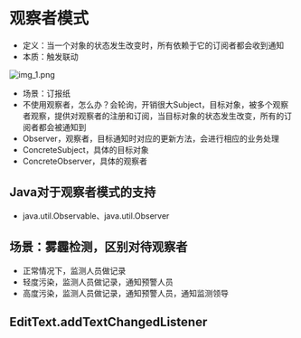 # 观察者模式 

- 定义：当一个对象的状态发生改变时，所有依赖于它的订阅者都会收到通知 
- 本质：触发联动 

![img_1.png](http://ww1.sinaimg.cn/large/0073bao7gy1gjyjbdtmc4j30s30aewgg.jpg)

- 场景：订报纸 
- 不使用观察者，怎么办？会轮询，开销很大Subject，目标对象，被多个观察者观察，提供对观察者的注册和订阅，当目标对象的状态发生改变，所有的订阅者都会被通知到 
- Observer，观察者，目标通知时对应的更新方法，会进行相应的业务处理 
- ConcreteSubject，具体的目标对象 
- ConcreteObserver，具体的观察者 

## Java对于观察者模式的支持 

- java.util.Observable、java.util.Observer 

## 场景：雾霾检测，区别对待观察者 

- 正常情况下，监测人员做记录 
- 轻度污染，监测人员做记录，通知预警人员 
- 高度污染，监测人员做记录，通知预警人员，通知监测领导 

## EditText.addTextChangedListener